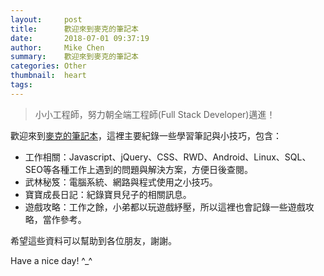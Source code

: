 ```yaml
---
layout:     post
title:      歡迎來到麥克的筆記本
date:       2018-07-01 09:37:19
author:     Mike Chen
summary:    歡迎來到麥克的筆記本
categories: Other
thumbnail:  heart
tags:
---
```

> 小小工程師，努力朝全端工程師(Full Stack Developer)邁進！

歡迎來到[麥克的筆記本][1]，這裡主要紀錄一些學習筆記與小技巧，包含：
* 工作相關：Javascript、jQuery、CSS、RWD、Android、Linux、SQL、SEO等各種工作上遇到的問題與解決方案，方便日後查閱。
* 武林秘笈：電腦系統、網路與程式使用之小技巧。
* 寶寶成長日記：紀錄寶貝兒子的相關訊息。
* 遊戲攻略：工作之餘，小弟都以玩遊戲紓壓，所以這裡也會記錄一些遊戲攻略，當作參考。

希望這些資料可以幫助到各位朋友，謝謝。

Have a nice day! ^_^

[1]: https://mike2014mike.github.io/
